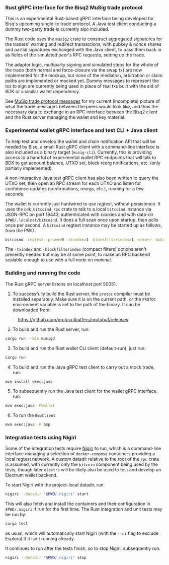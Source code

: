 ### Rust gRPC interface for the Bisq2 MuSig trade protocol

This is an experimental Rust-based gRPC interface being developed for Bisq's upcoming single-tx trade protocol. A Java
test client conducting a dummy two-party trade is currently also included.

The Rust code uses the `musig2` crate to construct aggregated signatures for the traders' warning and redirect
transactions, with pubkey & nonce shares and partial signatures exchanged with the Java client, to pass them back in as
fields of the simulated peer's RPC requests, setting up the trade.

The adaptor logic, multiparty signing and simulated steps for the whole of the trade (both normal and force-closure via
the swap tx) are now implemented for the mockup, but none of the mediation, arbitration or claim paths are implemented
or mocked yet. Dummy messages to represent the txs to sign are currently being used in place of real txs built with the
aid of BDK or a similar wallet dependency.

See [MuSig trade protocol messages](musig-trade-protocol-messages.txt) for my current (incomplete) picture of what the
trade messages between the peers would look like, and thus the necessary data to exchange in an RPC interface between
the Bisq2 client and the Rust server managing the wallet and key material.

### Experimental wallet gRPC interface and test CLI + Java client

To help test and develop the wallet and chain notification API that will be needed by Bisq, a small Rust gRPC client
with a command-line interface is also included as a binary target (`musig-cli`). Currently, this is providing access to
a handful of experimental wallet RPC endpoints that will talk to BDK to get account balance, UTXO set, block reorg
notifications, etc. (only partially implemented).

A non-interactive Java test gRPC client has also been written to query the UTXO set, then open an RPC stream for each
UTXO and listen for confidence updates (confirmations, reorgs, etc.), running for a few seconds.

The wallet is currently just hardwired to use _regtest_, without persistence. It uses the `bdk_bitcoind_rpc`
crate to talk to a local `bitcoind` instance via JSON-RPC on port 18443, authenticated with cookies and with
data-dir `$PWD/.localnet/bitcoind`. It does a full scan once upon startup, then polls once per second. A `bitcoind`
regtest instance may be started up as follows, from the PWD:

```sh
bitcoind -regtest -prune=0 -txindex=1 -blockfilterindex=1 -server -datadir=.localnet/bitcoind
```

The `-txindex` and `-blockfilterindex` (compact filters) options aren't presently needed but may be at some point, to
make an RPC backend scalable enough to use with a full node on _mainnet_.

### Building and running the code

The Rust gRPC server listens on localhost port 50051.

1. To successfully build the Rust server, the `protoc` compiler must be installed separately. Make sure it is on the
   current path, or the `PROTOC` environment variable is set to the path of the binary. It can be downloaded from:

> https://github.com/protocolbuffers/protobuf/releases

2. To build and run the Rust server, run:

```sh
cargo run --bin musigd
```

3. To build and run the Rust wallet CLI client (default-run), just run:

```sh
cargo run
```

4. To build and run the Java gRPC test client to carry out a mock trade, run:

```sh
mvn install exec:java
```

5. To subsequently run the Java test client for the wallet gRPC interface, run:

```sh
mvn exec:java -Pwallet
```


6. To run the `BmpClient`:
```bash
mvn exec:java -P bmp
```

### Integration tests using Nigiri

Some of the integration tests require [Nigiri](https://github.com/vulpemventures/nigiri) to run, which is a command-line
interface managing a selection of `docker-compose` containers providing a local regtest network. A custom datadir
relative to the root of the `rpc` crate is assumed, with currently only the `bitcoin` component being used by the tests,
though later `electrs` will be likely also be used to test and develop an Electrum wallet backend.

To start Nigiri with the project-local datadir, run:

```sh
nigiri --datadir "$PWD/.nigiri" start
```

This will also fetch and install the containers and their configuration in `$PWD/.nigiri` if run for the first time. The
Rust integration and unit tests may be run by:

```sh
cargo test
```

as usual, which will automatically start Nigiri (with the `--ci` flag to exclude Esplora) if it isn't running already.

It continues to run after the tests finish, so to stop Nigiri, subsequently run:

```sh
nigiri --datadir "$PWD/.nigiri" stop
```
